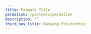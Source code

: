 ```yaml
---
title: Example Title
permalink: /partners/permalink
description: ""
third_nav_title: Nanyang Polytechnic
---
```


